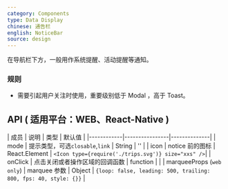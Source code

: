 ```yaml
---
category: Components
type: Data Display
chinese: 通告栏
english: NoticeBar
source: design
---
```


在导航栏下方，一般用作系统提醒、活动提醒等通知。

### 规则
- 需要引起用户关注时使用，重要级别低于 Modal ，高于 Toast。

## API ( 适用平台：WEB、React-Native )

| 成员        | 说明           | 类型         | 默认值       |
|------------|----------------|--------------|
| mode    | 提示类型，可选`closable`,`link`   | String |  ''  |
| icon    |  notice 前的图标  |  React.Element | `<Icon type={require('./trips.svg')} size="xxs" />`|
| onClick    | 点击关闭或者操作区域的回调函数        | function |   |
| marqueeProps (`web only`) | marquee 参数       | Object | `{loop: false, leading: 500, trailing: 800, fps: 40, style: {}}`  |
